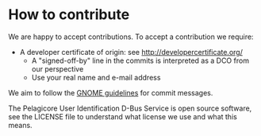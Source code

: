 How to contribute
=================
We are happy to accept contributions. To accept a contribution we require:

* A developer certificate of origin: see http://developercertificate.org/
    - A "signed-off-by" line in the commits is interpreted as a DCO from our perspective
    - Use your real name and e-mail address

We aim to follow the [GNOME guidelines](https://wiki.gnome.org/Git/CommitMessages) for commit
messages.

The Pelagicore User Identification D-Bus Service is open source software, see the LICENSE file
to understand what license we use and what this means.
